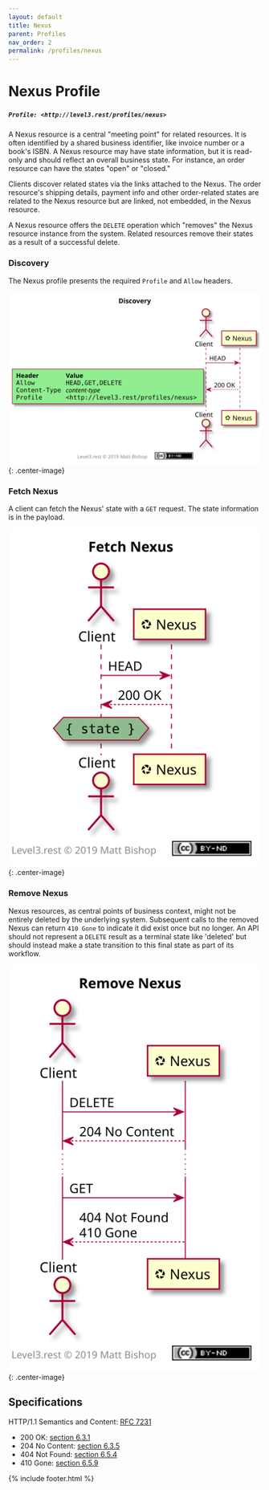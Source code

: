 ```yaml
---
layout: default
title: Nexus
parent: Profiles
nav_order: 2
permalink: /profiles/nexus
---
```

# Nexus Profile

##### `Profile: <http://level3.rest/profiles/nexus>`

A Nexus resource is a central "meeting point" for related resources. It is often identified by a shared business identifier, like invoice number or a book's ISBN. A Nexus resource may have state information, but it is read-only and should reflect an overall business state. For instance, an order resource can have the states "open" or "closed."

Clients discover related states via the links attached to the Nexus. The order resource's shipping details, payment info and other order-related states are related to the Nexus resource but are linked, not embedded, in the Nexus resource. 

A Nexus resource offers the `DELETE` operation which "removes" the Nexus resource instance from the system. Related resources remove their states as a result of a successful delete.

### Discovery

The Nexus profile presents the required `Profile` and `Allow` headers.

![](nexus/discovery.svg){: .center-image}

### Fetch Nexus

A client can fetch the Nexus' state with a `GET` request. The state information is in the payload.

![](nexus/fetch.svg){: .center-image}

### Remove Nexus

Nexus resources, as central points of business context, might not be entirely deleted by the underlying system. Subsequent calls to the removed Nexus can return `410 Gone` to indicate it did exist once but no longer. An API should not represent a `DELETE` result as a terminal state like 'deleted' but should instead make a state transition to this final state as part of its workflow.

![](nexus/remove.svg){: .center-image}

## Specifications

HTTP/1.1 Semantics and Content: [RFC 7231](https://tools.ietf.org/html/rfc7231)

- 200 OK: [section 6.3.1](https://tools.ietf.org/html/rfc7231#section-6.3.1)
- 204 No Content: [section 6.3.5](https://tools.ietf.org/html/rfc7231#section-6.3.5)
- 404 Not Found: [section 6.5.4](https://tools.ietf.org/html/rfc7231#section-6.5.4)
- 410 Gone: [section 6.5.9](https://tools.ietf.org/html/rfc7231#section-6.5.9)

{% include footer.html %}